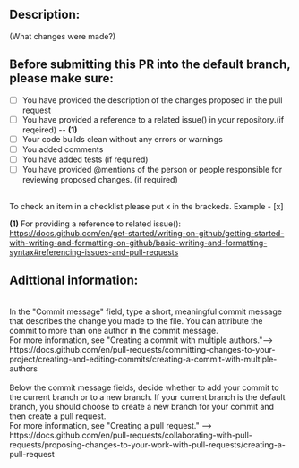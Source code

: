 ## Description:
(What changes were made?)
<br>

## **Before submitting this PR into the default branch, please make sure:** <br>
- [ ] You have provided the description of the changes proposed in the pull request <br>
- [ ] You have provided a reference to a related issue() in your repository.(if reqeired) -- **(1)** <br>
- [ ] Your code builds clean without any errors or warnings <br>
- [ ] You added comments <br>
- [ ] You have added tests (if required) <br>
- [ ] You have provided @mentions of the person or people responsible for reviewing proposed changes. (if required) <br>
<br>
To check an item in a checklist please put x in the brackeds. Example - [x] <br>

**(1)** For providing a reference to related issue(): https://docs.github.com/en/get-started/writing-on-github/getting-started-with-writing-and-formatting-on-github/basic-writing-and-formatting-syntax#referencing-issues-and-pull-requests <br>


## Adittional information: 
<br>
In the "Commit message" field, type a short, meaningful commit message that describes the change you made to the file. You can attribute the commit to more than one author in the commit message. <br>For more information, see "Creating a commit with multiple authors."--><br> https://docs.github.com/en/pull-requests/committing-changes-to-your-project/creating-and-editing-commits/creating-a-commit-with-multiple-authors <br>
<br>
Below the commit message fields, decide whether to add your commit to the current branch or to a new branch. If your current branch is the default branch, you should choose to create a new branch for your commit and then create a pull request. <br> For more information, see "Creating a pull request." --> <br>
https://docs.github.com/en/pull-requests/collaborating-with-pull-requests/proposing-changes-to-your-work-with-pull-requests/creating-a-pull-request <br>
<br>
